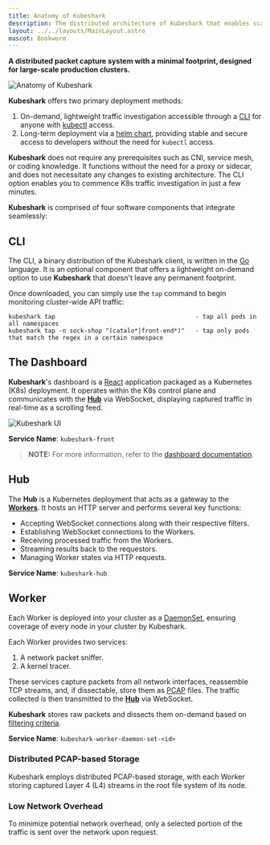 ```yaml
---
title: Anatomy of Kubeshark
description: The distributed architecture of Kubeshark that enables scalable network traffic capture, explained with diagrams.
layout: ../../layouts/MainLayout.astro
mascot: Bookworm
---
```


**A distributed packet capture system with a minimal footprint, designed for large-scale production clusters.**

![Anatomy of **Kubeshark**](/diagram.png)

**Kubeshark** offers two primary deployment methods:

1. On-demand, lightweight traffic investigation accessible through a [CLI](/en/install#cli) for anyone with [kubectl](https://kubernetes.io/docs/reference/kubectl/) access.
2. Long-term deployment via a [helm chart](/en/install#helm), providing stable and secure access to developers without the need for `kubectl` access.

**Kubeshark** does not require any prerequisites such as CNI, service mesh, or coding knowledge. It functions without the need for a proxy or sidecar, and does not necessitate any changes to existing architecture. The CLI option enables you to commence K8s traffic investigation in just a few minutes.

**Kubeshark** is comprised of four software components that integrate seamlessly:

## CLI

The CLI, a binary distribution of the Kubeshark client, is written in the [Go](https://go.dev/) language. It is an optional component that offers a lightweight on-demand option to use **Kubeshark** that doesn't leave any permanent footprint.

Once downloaded, you can simply use the `tap` command to begin monitoring cluster-wide API traffic:

```shell
kubeshark tap                                       - tap all pods in all namespaces
kubeshark tap -n sock-shop "(catalo*|front-end*)"   - tap only pods that match the regex in a certain namespace
```

## The Dashboard

**Kubeshark**'s dashboard is a [React](https://reactjs.org/) application packaged as a Kubernetes (K8s) deployment. It operates within the K8s control plane and communicates with the [**Hub**](#hub) via WebSocket, displaying captured traffic in real-time as a scrolling feed.

![Kubeshark UI](/kubeshark-ui.png)

**Service Name**: `kubeshark-front`

> **NOTE:** For more information, refer to the [dashboard documentation](/en/ui).

## Hub

The **Hub** is a Kubernetes deployment that acts as a gateway to the [**Workers**](#worker). It hosts an HTTP server and performs several key functions:

- Accepting WebSocket connections along with their respective filters.
- Establishing WebSocket connections to the Workers.
- Receiving processed traffic from the Workers.
- Streaming results back to the requestors.
- Managing Worker states via HTTP requests.

**Service Name**: `kubeshark-hub`

## Worker

Each Worker is deployed into your cluster as a [DaemonSet](https://kubernetes.io/docs/concepts/workloads/controllers/daemonset/), ensuring coverage of every node in your cluster by Kubeshark.

Each Worker provides two services: 

1. A network packet sniffer.
2. A kernel tracer.

These services capture packets from all network interfaces, reassemble TCP streams, and, if dissectable, store them as [PCAP](https://datatracker.ietf.org/doc/id/draft-gharris-opsawg-pcap-00.html) files. The traffic collected is then transmitted to the [**Hub**](#hub) via WebSocket.

**Kubeshark** stores raw packets and dissects them on-demand based on [filtering criteria](/en/filtering).

**Service Name**: `kubeshark-worker-daemon-set-<id>`

### Distributed PCAP-based Storage

Kubeshark employs distributed PCAP-based storage, with each Worker storing captured Layer 4 (L4) streams in the root file system of its node.

### Low Network Overhead

To minimize potential network overhead, only a selected portion of the traffic is sent over the network upon request.
